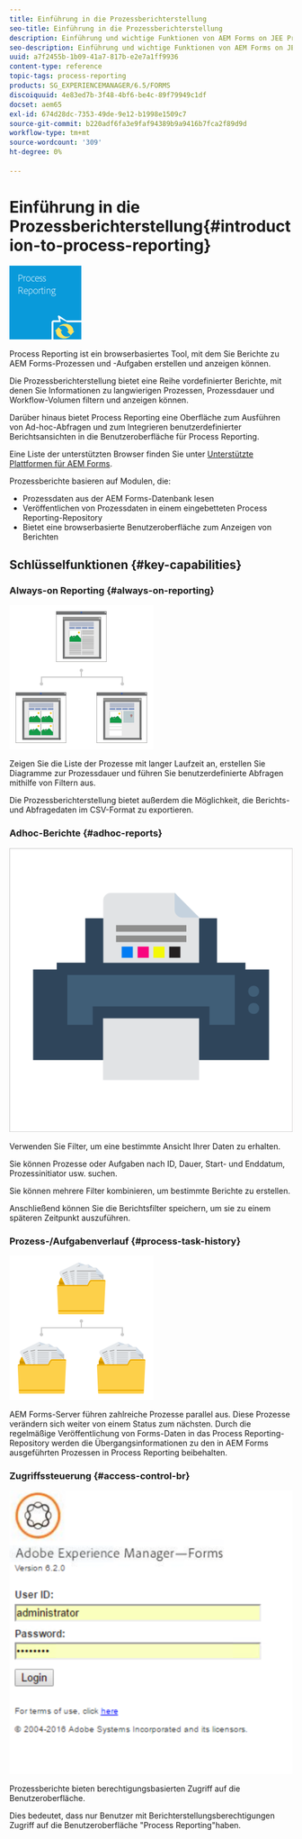 ```yaml
---
title: Einführung in die Prozessberichterstellung
seo-title: Einführung in die Prozessberichterstellung
description: Einführung und wichtige Funktionen von AEM Forms on JEE Process Reporting
seo-description: Einführung und wichtige Funktionen von AEM Forms on JEE Process Reporting
uuid: a7f2455b-1b09-41a7-817b-e2e7a1ff9936
content-type: reference
topic-tags: process-reporting
products: SG_EXPERIENCEMANAGER/6.5/FORMS
discoiquuid: 4e83ed7b-3f48-4bf6-be4c-89f79949c1df
docset: aem65
exl-id: 674d28dc-7353-49de-9e12-b1998e1509c7
source-git-commit: b220adf6fa3e9faf94389b9a9416b7fca2f89d9d
workflow-type: tm+mt
source-wordcount: '309'
ht-degree: 0%

---
```


# Einführung in die Prozessberichterstellung{#introduction-to-process-reporting}

![Process-Reporting](assets/process-reporting.png)

Process Reporting ist ein browserbasiertes Tool, mit dem Sie Berichte zu AEM Forms-Prozessen und -Aufgaben erstellen und anzeigen können.

Die Prozessberichterstellung bietet eine Reihe vordefinierter Berichte, mit denen Sie Informationen zu langwierigen Prozessen, Prozessdauer und Workflow-Volumen filtern und anzeigen können.

Darüber hinaus bietet Process Reporting eine Oberfläche zum Ausführen von Ad-hoc-Abfragen und zum Integrieren benutzerdefinierter Berichtsansichten in die Benutzeroberfläche für Process Reporting.

Eine Liste der unterstützten Browser finden Sie unter [Unterstützte Plattformen für AEM Forms](/help/forms/using/aem-forms-jee-supported-platforms.md).

Prozessberichte basieren auf Modulen, die:

* Prozessdaten aus der AEM Forms-Datenbank lesen
* Veröffentlichen von Prozessdaten in einem eingebetteten Process Reporting-Repository
* Bietet eine browserbasierte Benutzeroberfläche zum Anzeigen von Berichten

## Schlüsselfunktionen {#key-capabilities}

### Always-on Reporting {#always-on-reporting}

![Site-Management](assets/site-management.png)

Zeigen Sie die Liste der Prozesse mit langer Laufzeit an, erstellen Sie Diagramme zur Prozessdauer und führen Sie benutzerdefinierte Abfragen mithilfe von Filtern aus.

Die Prozessberichterstellung bietet außerdem die Möglichkeit, die Berichts- und Abfragedaten im CSV-Format zu exportieren.

### Adhoc-Berichte {#adhoc-reports}

![print-&amp;-color](assets/print-&-colour.png)

Verwenden Sie Filter, um eine bestimmte Ansicht Ihrer Daten zu erhalten.

Sie können Prozesse oder Aufgaben nach ID, Dauer, Start- und Enddatum, Prozessinitiator usw. suchen.

Sie können mehrere Filter kombinieren, um bestimmte Berichte zu erstellen.

Anschließend können Sie die Berichtsfilter speichern, um sie zu einem späteren Zeitpunkt auszuführen.

### Prozess-/Aufgabenverlauf {#process-task-history}

![Dateiverwaltung](assets/file-management.png)

AEM Forms-Server führen zahlreiche Prozesse parallel aus. Diese Prozesse verändern sich weiter von einem Status zum nächsten. Durch die regelmäßige Veröffentlichung von Forms-Daten in das Process Reporting-Repository werden die Übergangsinformationen zu den in AEM Forms ausgeführten Prozessen in Process Reporting beibehalten.

### Zugriffssteuerung {#access-control-br}

![untitled](assets/untitled.png)

Prozessberichte bieten berechtigungsbasierten Zugriff auf die Benutzeroberfläche.

Dies bedeutet, dass nur Benutzer mit Berichterstellungsberechtigungen Zugriff auf die Benutzeroberfläche &quot;Process Reporting&quot;haben.
